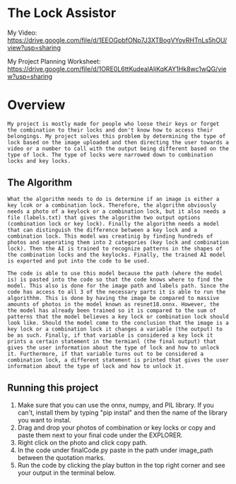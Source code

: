 # The Lock Assistor

My Video: https://drive.google.com/file/d/1EEOGpbfONp7J3XTBogVYoyRHTnLs5hOU/view?usp=sharing

My Project Planning Worksheet: https://drive.google.com/file/d/1ORE0L6ttKudealAljKqKAY1Hk8wc1wQG/view?usp=sharing

# Overview
    My project is mostly made for people who loose their keys or forget the combination to their locks and don't know how to access their belongings. My project solves this problem by determining the type of lock based on the image uploaded and then directing the user towards a video or a number to call with the output being different based on the type of lock. The type of locks were narrowed down to combination locks and key locks.


## The Algorithm

    What the algorithm needs to do is determine if an image is either a key lcok or a combination lock. Therefore, the algorithm obviously needs a photo of a keylock or a combination lock, but it also needs a file (labels.txt) that gives the algorithm two output options (combination lock or key lock). Finally the algorithm needs a model that can distinguish the difference between a key lock and a combination lock. This model was creatinig by finding hundreds of photos and seperating them into 2 categories (key lock and combination lock). Then the AI is trained to recognize patterns in the shapes of the combination locks and the keylocks. Finally, the trained AI model is exported and put into the code to be used. 
    
    The code is able to use this model because the path (where the model is) is pasted into the code so that the code knows where to find the model. This also is done for the image path and labels path. Since the code has access to all 3 of the necessary parts it is able to run the algorithhm. This is done by having the image be compared to massive amounts of photos in the model known as resnet18.onnx. However, the the model has already been trained so it is compared to the sum of patterns that the model believes a key lock or combination lock should look like. Should the model come to the conclusion that the image is a key lock or a combination lock it changes a variable (the output) to be as such. Finally, if that variable is considered a key lock it prints a certain statement in the termianl (the final output) that gives the user information about the type of lock and how to unlock it. Furthermore, if that variable turns out to be considered a combination lock, a different statement is printed that gives the user information about the type of lock and how to unlock it.

## Running this project

1. Make sure that you can use the onnx, numpy, and PIL library. If you can't, install them by typing "pip instal" and then the name of the library you want to instal.
2. Drag and drop your photos of combination or key locks or copy and paste them next to your final code under the EXPLORER. 
3. Right click on the photo and click copy path.
4. In the code under finalCode.py paste in the path under image_path between the quotation marks.
5. Run the code by clicking the play button in the top right corner and see your output in the terminal below.

